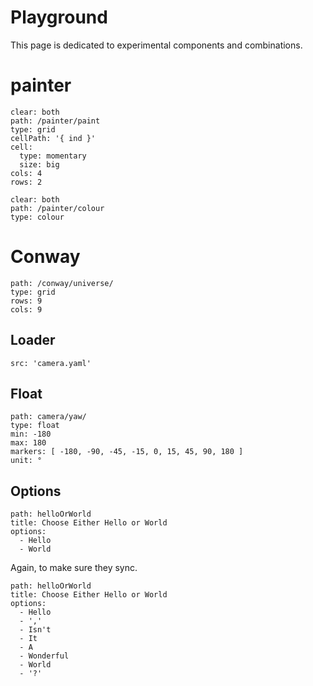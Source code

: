 # Playground

This page is dedicated to experimental components and combinations.

# painter

``` control
clear: both
path: /painter/paint
type: grid
cellPath: '{ ind }'
cell:
  type: momentary
  size: big
cols: 4
rows: 2
```

``` control
clear: both
path: /painter/colour
type: colour
```


# Conway

``` control
path: /conway/universe/
type: grid
rows: 9
cols: 9
```



## Loader

``` control
src: 'camera.yaml'
```


## Float

``` control
path: camera/yaw/
type: float
min: -180
max: 180
markers: [ -180, -90, -45, -15, 0, 15, 45, 90, 180 ]
unit: °
```

## Options

``` control
path: helloOrWorld
title: Choose Either Hello or World
options:
  - Hello
  - World
```
Again, to make sure they sync.
``` control
path: helloOrWorld
title: Choose Either Hello or World
options:
  - Hello
  - ','
  - Isn't
  - It
  - A
  - Wonderful
  - World
  - '?'
```
